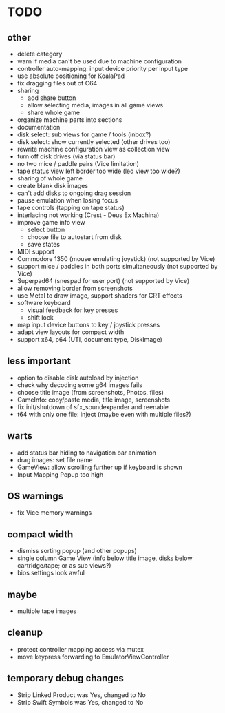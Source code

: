 #  TODO

## other

- delete category
- warn if media can't be used due to machine configuration
- controller auto-mapping: input device priority per input type
- use absolute positioning for KoalaPad
- fix dragging files out of C64
- sharing
  - add share button
  - allow selecting media, images in all game views
  - share whole game
- organize machine parts into sections
- documentation
- disk select: sub views for game / tools (inbox?)
- disk select: show currently selected (other drives too)
- rewrite machine configuration view as collection view
- turn off disk drives (via status bar)
- no two mice / paddle pairs (Vice limitation)
- tape status view left border too wide (led view too wide?)
- sharing of whole game
- create blank disk images
- can't add disks to ongoing drag session
- pause emulation when losing focus
- tape controls (tapping on tape status)
- interlacing not working (Crest - Deus Ex Machina)
- improve game info view
    - select button
    - choose file to autostart from disk
    - save states
- MIDI support
- Commodore 1350 (mouse emulating joystick) (not supported by Vice)
- support mice / paddles in both ports simultaneously (not supported by Vice)
- Superpad64 (snespad for user port) (not supported by Vice)
- allow removing border from screenshots
- use Metal to draw image, support shaders for CRT effects
- software keyboard
    - visual feedback for key presses
    - shift lock
- map input device buttons to key / joystick presses
- adapt view layouts for compact width
- support x64, p64 (UTI, document type, DiskImage)
    
## less important

- option to disable disk autoload by injection
- check why decoding some g64 images fails
- choose title image (from screenshots, Photos, files)
- GameInfo: copy/paste media, title image, screenshots
- fix init/shutdown of sfx_soundexpander and reenable
- t64 with only one file: inject (maybe even with multiple files?)

## warts

- add status bar hiding to navigation bar animation
- drag images: set file name
- GameView: allow scrolling further up if keyboard is shown
- Input Mapping Popup too high

## OS warnings

- fix Vice memory warnings

## compact width

- dismiss sorting popup (and other popups)
- single column Game View (info below title image, disks below cartridge/tape; or as sub views?)
- bios settings look awful

## maybe

- multiple tape images

## cleanup

- protect controller mapping access via mutex
- move keypress forwarding to EmulatorViewController

## temporary debug changes

- Strip Linked Product was Yes, changed to No
- Strip Swift Symbols was Yes, changed to No
